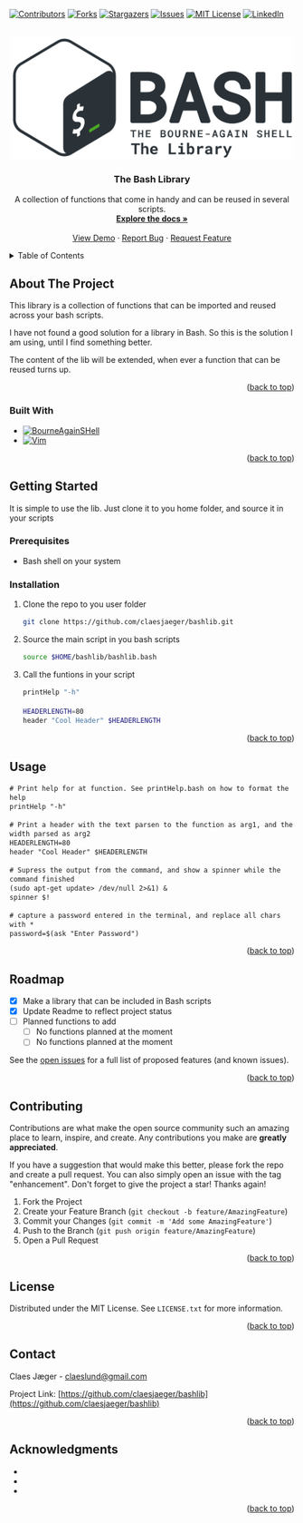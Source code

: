 <a name="readme-top"></a>
<!--
*** Thanks for checking out the Best-README-Template. If you have a suggestion
*** that would make this better, please fork the repo and create a pull request
*** or simply open an issue with the tag "enhancement".
*** Don't forget to give the project a star!
*** Thanks again! Now go create something AMAZING! :D
-->



<!-- PROJECT SHIELDS -->
<!--
*** I'm using markdown "reference style" links for readability.
*** Reference links are enclosed in brackets [ ] instead of parentheses ( ).
*** See the bottom of this document for the declaration of the reference variables
*** for contributors-url, forks-url, etc. This is an optional, concise syntax you may use.
*** https://www.markdownguide.org/basic-syntax/#reference-style-links
-->
[![Contributors][contributors-shield]][contributors-url]
[![Forks][forks-shield]][forks-url]
[![Stargazers][stars-shield]][stars-url]
[![Issues][issues-shield]][issues-url]
[![MIT License][license-shield]][license-url]
[![LinkedIn][linkedin-shield]][linkedin-url]



<!-- PROJECT LOGO -->
<br />
<div align="center">
  <a href="https://github.com/claesjaeger/bashlib">
    <img src="images/bashlib.png" alt="Logo" width="500 heigth="500">
  </a>

<h3 align="center">The Bash Library</h3>

  <p align="center">
    A collection of functions that come in handy and can be reused in several scripts.
    <br />
    <a href="https://github.com/claesjaeger/bashlib"><strong>Explore the docs »</strong></a>
    <br />
    <br />
    <a href="https://github.com/claesjaeger/bashlib">View Demo</a>
    ·
    <a href="https://github.com/claesjaeger/bashlib/issues">Report Bug</a>
    ·
    <a href="https://github.com/claesjaeger/bashlib/issues">Request Feature</a>
  </p>
</div>



<!-- TABLE OF CONTENTS -->
<details>
  <summary>Table of Contents</summary>
  <ol>
    <li>
      <a href="#about-the-project">About The Project</a>
      <ul>
        <li><a href="#built-with">Built With</a></li>
      </ul>
    </li>
    <li>
      <a href="#getting-started">Getting Started</a>
      <ul>
        <li><a href="#prerequisites">Prerequisites</a></li>
        <li><a href="#installation">Installation</a></li>
      </ul>
    </li>
    <li><a href="#usage">Usage</a></li>
    <li><a href="#roadmap">Roadmap</a></li>
    <li><a href="#contributing">Contributing</a></li>
    <li><a href="#license">License</a></li>
    <li><a href="#contact">Contact</a></li>
    <li><a href="#acknowledgments">Acknowledgments</a></li>
  </ol>
</details>



<!-- ABOUT THE PROJECT -->
## About The Project
This library is a collection of functions that can be imported and reused across your bash scripts.

I have not found a good solution for a library in Bash. So this is the solution I am using, until I find something better.

The content of the lib will be extended, when ever a function that can be reused turns up.

<p align="right">(<a href="#readme-top">back to top</a>)</p>



### Built With
* [![BourneAgainSHell][Bash.Logo]][Bash-url]
* [![Vim][Vim.Logo]][Vim-url]

<p align="right">(<a href="#readme-top">back to top</a>)</p>



<!-- GETTING STARTED -->
## Getting Started

It is simple to use the lib. Just clone it to you home folder, and source it in your scripts

### Prerequisites
* Bash shell on your system

### Installation

1. Clone the repo to you user folder
   ```sh
   git clone https://github.com/claesjaeger/bashlib.git
   ```
3. Source the main script in you bash scripts
   ```sh
   source $HOME/bashlib/bashlib.bash
   ```
4. Call the funtions in your script
   ```sh
   printHelp "-h"
   
   HEADERLENGTH=80
   header "Cool Header" $HEADERLENGTH
   ```

<p align="right">(<a href="#readme-top">back to top</a>)</p>



<!-- USAGE EXAMPLES -->
## Usage
```
# Print help for at function. See printHelp.bash on how to format the help
printHelp "-h"

# Print a header with the text parsen to the function as arg1, and the width parsed as arg2
HEADERLENGTH=80
header "Cool Header" $HEADERLENGTH

# Supress the output from the command, and show a spinner while the command finished
(sudo apt-get update> /dev/null 2>&1) &
spinner $!

# capture a password entered in the terminal, and replace all chars with *
password=$(ask "Enter Password")
```


<p align="right">(<a href="#readme-top">back to top</a>)</p>



<!-- ROADMAP -->
## Roadmap

- [x] Make a library that can be included in Bash scripts
- [x] Update Readme to reflect project status
- [ ] Planned functions to add
    - [ ] No functions planned at the moment
    - [ ] No functions planned at the moment

See the [open issues](https://github.com/claesjaeger/bashlib/issues) for a full list of proposed features (and known issues).

<p align="right">(<a href="#readme-top">back to top</a>)</p>



<!-- CONTRIBUTING -->
## Contributing

Contributions are what make the open source community such an amazing place to learn, inspire, and create. Any contributions you make are **greatly appreciated**.

If you have a suggestion that would make this better, please fork the repo and create a pull request. You can also simply open an issue with the tag "enhancement".
Don't forget to give the project a star! Thanks again!

1. Fork the Project
2. Create your Feature Branch (`git checkout -b feature/AmazingFeature`)
3. Commit your Changes (`git commit -m 'Add some AmazingFeature'`)
4. Push to the Branch (`git push origin feature/AmazingFeature`)
5. Open a Pull Request

<p align="right">(<a href="#readme-top">back to top</a>)</p>



<!-- LICENSE -->
## License

Distributed under the MIT License. See `LICENSE.txt` for more information.

<p align="right">(<a href="#readme-top">back to top</a>)</p>



<!-- CONTACT -->
## Contact

Claes Jæger - claeslund@gmail.com

Project Link: [https://github.com/claesjaeger/bashlib](https://github.com/claesjaeger/bashlib)

<p align="right">(<a href="#readme-top">back to top</a>)</p>



<!-- ACKNOWLEDGMENTS -->
## Acknowledgments

* []()
* []()
* []()

<p align="right">(<a href="#readme-top">back to top</a>)</p>



<!-- MARKDOWN LINKS & IMAGES -->
<!-- https://www.markdownguide.org/basic-syntax/#reference-style-links -->
[contributors-shield]: https://img.shields.io/github/contributors/claesjaeger/bashlib.svg?style=for-the-badge
[contributors-url]: https://github.com/claesjaeger/bashlib/graphs/contributors
[forks-shield]: https://img.shields.io/github/forks/claesjaeger/bashlib.svg?style=for-the-badge
[forks-url]: https://github.com/claesjaeger/bashlib/network/members
[stars-shield]: https://img.shields.io/github/stars/claesjaeger/bashlib.svg?style=for-the-badge
[stars-url]: https://github.com/claesjaeger/bashlib/stargazers
[issues-shield]: https://img.shields.io/github/issues/claesjaeger/bashlib.svg?style=for-the-badge
[issues-url]: https://github.com/claesjaeger/bashlib/issues
[license-shield]: https://img.shields.io/github/license/claesjaeger/bashlib.svg?style=for-the-badge
[license-url]: https://github.com/claesjaeger/bashlib/blob/master/LICENSE.txt
[linkedin-shield]: https://img.shields.io/badge/-LinkedIn-black.svg?style=for-the-badge&logo=linkedin&colorB=555
[linkedin-url]: https://linkedin.com/in/claesjaeger
[product-screenshot]: images/screenshot.png
[Bash-url]:  https://www.gnu.org/software/bash/
[Bash.Logo]: https://img.shields.io/badge/Shell-bash?style=for-the-badge&logo=GNU%20Bash&logoColor=green&label=bash&labelColor=grey&color=olive
[Vim.Logo]:  https://img.shields.io/badge/Vim-Editor-3b883b?style=for-the-badge&logo=vim
[Vim-url]:   https://www.vim.org/
